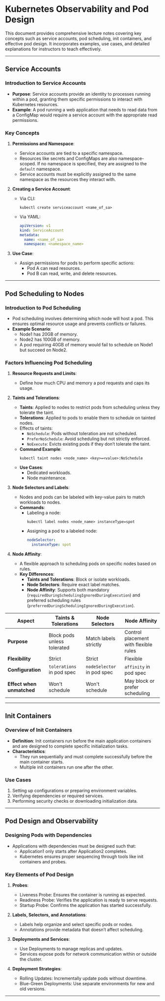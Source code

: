 # Kubernetes Observability and Pod Design

This document provides comprehensive lecture notes covering key concepts such as service accounts, pod scheduling, init containers, and effective pod design. It incorporates examples, use cases, and detailed explanations for instructors to teach effectively.

---

## Service Accounts

### Introduction to Service Accounts
- **Purpose**: Service accounts provide an identity to processes running within a pod, granting them specific permissions to interact with Kubernetes resources.
- **Example**: A pod running a web application that needs to read data from a ConfigMap would require a service account with the appropriate read permissions.

### Key Concepts
1. **Permissions and Namespace**:
   - Service accounts are tied to a specific namespace.
   - Resources like secrets and ConfigMaps are also namespace-scoped. If no namespace is specified, they are assigned to the `default` namespace.
   - Service accounts must be explicitly assigned to the same namespace as the resources they interact with.

2. **Creating a Service Account**:
   - Via CLI:  
     ```
     kubectl create serviceaccount <name_of_sa>
     ```
   - Via YAML:  
     ```yaml
     apiVersion: v1
     kind: ServiceAccount
     metadata:
       name: <name_of_sa>
       namespace: <namespace_name>
     ```

3. **Use Case**:
   - Assign permissions for pods to perform specific actions:
     - Pod A can read resources.
     - Pod B can read, write, and delete resources.

---

## Pod Scheduling to Nodes

### Introduction to Pod Scheduling
- Pod scheduling involves determining which node will host a pod. This ensures optimal resource usage and prevents conflicts or failures.
- **Example Scenario**:
  - Node1 has 20GB of memory.
  - Node2 has 100GB of memory.
  - A pod requiring 40GB of memory would fail to schedule on Node1 but succeed on Node2.

### Factors Influencing Pod Scheduling
1. **Resource Requests and Limits**:
   - Define how much CPU and memory a pod requests and caps its usage.

2. **Taints and Tolerations**:
   - **Taints**: Applied to nodes to restrict pods from scheduling unless they tolerate the taint.
   - **Tolerations**: Applied to pods to enable them to schedule on tainted nodes.
   - Effects of taints:
     - `NoSchedule`: Pods without toleration are not scheduled.
     - `PreferNoSchedule`: Avoid scheduling but not strictly enforced.
     - `NoExecute`: Evicts existing pods if they don’t tolerate the taint.
   - **Command Example**:
     ```
     kubectl taint nodes <node_name> <key>=<value>:NoSchedule
     ```
   - **Use Cases**:
     - Dedicated workloads.
     - Node maintenance.

3. **Node Selectors and Labels**:
   - Nodes and pods can be labeled with key-value pairs to match workloads to nodes.
   - **Commands**:
     - Labeling a node:  
       ```
       kubectl label nodes <node_name> instanceType=spot
       ```
     - Assigning a pod to a labeled node:  
       ```yaml
       nodeSelector:
         instanceType: spot
       ```

4. **Node Affinity**:
   - A flexible approach to scheduling pods on specific nodes based on rules.
   - **Key Differences**:
     - **Taints and Tolerations**: Block or isolate workloads.
     - **Node Selectors**: Require exact label matches.
     - **Node Affinity**: Supports both mandatory (`requiredDuringSchedulingIgnoredDuringExecution`) and preferred scheduling rules (`preferredDuringSchedulingIgnoredDuringExecution`).

| **Aspect**               | **Taints & Tolerations**               | **Node Selectors**                     | **Node Affinity**                      |
|--------------------------|----------------------------------------|----------------------------------------|----------------------------------------|
| **Purpose**              | Block pods unless tolerated            | Match labels strictly                  | Control placement with flexible rules  |
| **Flexibility**          | Strict                                 | Strict                                 | Flexible                               |
| **Configuration**        | `tolerations` in pod spec              | `nodeSelector` in pod spec             | `affinity` in pod spec                 |
| **Effect when unmatched**| Won't schedule                         | Won't schedule                         | May block or prefer scheduling         |


---

## Init Containers

### Overview of Init Containers
- **Definition**: Init containers run before the main application containers and are designed to complete specific initialization tasks.
- **Characteristics**:
  - They run sequentially and must complete successfully before the main container starts.
  - Multiple init containers run one after the other.

### Use Cases
1. Setting up configurations or preparing environment variables.
2. Verifying dependencies or required services.
3. Performing security checks or downloading initialization data.


---

## Pod Design and Observability

### Designing Pods with Dependencies
- Applications with dependencies must be designed such that:
  - Application1 only starts after Application2 completes.
  - Kubernetes ensures proper sequencing through tools like init containers and probes.

### Key Elements of Pod Design
1. **Probes**:
   - Liveness Probe: Ensures the container is running as expected.
   - Readiness Probe: Verifies the application is ready to serve requests.
   - Startup Probe: Confirms the application has started successfully.

2. **Labels, Selectors, and Annotations**:
   - Labels help organize and select specific pods or nodes.
   - Annotations provide metadata that doesn’t affect scheduling.

3. **Deployments and Services**:
   - Use Deployments to manage replicas and updates.
   - Services expose pods for network communication within or outside the cluster.

4. **Deployment Strategies**:
   - Rolling Updates: Incrementally update pods without downtime.
   - Blue-Green Deployments: Use separate environments for new and old versions.
---
